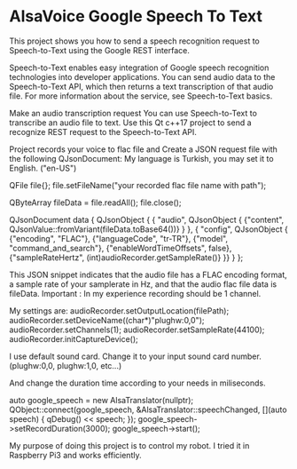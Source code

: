 # AlsaVoice Google Speech To Text

This project shows you how to send a speech recognition request to Speech-to-Text using the Google REST interface.</br>

Speech-to-Text enables easy integration of Google speech recognition technologies into developer applications.
You can send audio data to the Speech-to-Text API, which then returns a text transcription of that audio file. 
For more information about the service, see Speech-to-Text basics.

Make an audio transcription request
You can use Speech-to-Text to transcribe an audio file to text.
Use this Qt c++17 project to send a recognize REST request to the Speech-to-Text API.

Project records your voice to flac file and Create a JSON request file with the following QJsonDocument:
My language is Turkish, you may set it to English. ("en-US")

 QFile file{};
 file.setFileName("your recorded flac file name with path");
 
 QByteArray fileData = file.readAll();
 file.close();

 QJsonDocument data {
        QJsonObject { {
                "audio",
                QJsonObject { {"content", QJsonValue::fromVariant(fileData.toBase64())} }
                      },  {
                "config",
                QJsonObject {
                    {"encoding", "FLAC"},
                    {"languageCode", "tr-TR"},
                    {"model", "command_and_search"},
                    {"enableWordTimeOffsets", false},
                    {"sampleRateHertz", (int)audioRecorder.getSampleRate()}
                }}
                    }
    };

  
This JSON snippet indicates that the audio file has a FLAC encoding format, a sample rate of your samplerate in Hz,
and that the audio flac file data is fileData.
Important : 
In my experience recording should be 1 channel.

My settings are:
    audioRecorder.setOutputLocation(filePath);
    audioRecorder.setDeviceName((char*)"plughw:0,0");
    audioRecorder.setChannels(1);
    audioRecorder.setSampleRate(44100);
    audioRecorder.initCaptureDevice();
    
I use default sound card. Change it to your input sound card number.
(plughw:0,0, plughw:1,0, etc...)    

And change the duration time according to your needs in miliseconds.

auto google_speech = new AlsaTranslator(nullptr);
QObject::connect(google_speech, &AlsaTranslator::speechChanged, [](auto speech)
{
    qDebug() << speech;
});
google_speech->setRecordDuration(3000);
google_speech->start();

My purpose of doing this project is to control my robot. 
I tried it in Raspberry Pi3 and works efficiently.

